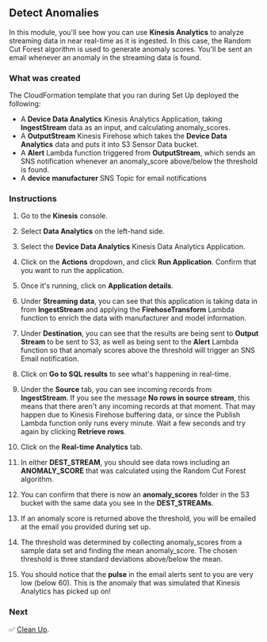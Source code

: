 ## Detect Anomalies

In this module, you'll see how you can use **Kinesis Analytics** to analyze streaming data in near real-time as it is ingested. In this case, the Random Cut Forest algorithm is used to generate anomaly scores. You'll be sent an email whenever an anomaly in the streaming data is found.

### What was created

The CloudFormation template that you ran during Set Up deployed the following:

* A **Device Data Analytics** Kinesis Analytics Application, taking **IngestStream** data as an input, and calculating anomaly_scores.
* A **OutputStream** Kinesis Firehose which takes the **Device Data Analytics** data and puts it into S3 Sensor Data bucket.
* A **Alert** Lambda function triggered from **OutputStream**, which sends an SNS notification whenever an anomaly_score above/below the threshold is found.
* A **device manufacturer** SNS Topic for email notifications

### Instructions
1. Go to the **Kinesis** console.

1. Select **Data Analytics** on the left-hand side.

1. Select the **Device Data Analytics** Kinesis Data Analytics Application.

1. Click on the **Actions** dropdown, and click **Run Application**. Confirm that you want to run the application.

1. Once it's running, click on **Application details**.

1. Under **Streaming data**, you can see that this application is taking data in from **IngestStream** and applying the **FirehoseTransform** Lambda function to enrich the data with manufacturer and model information.

1. Under **Destination**, you can see that the results are being sent to **Output Stream** to be sent to S3, as well as being sent to the **Alert** Lambda function so that anomaly scores above the threshold will trigger an SNS Email notification.

1. Click on **Go to SQL results** to see what's happening in real-time.

1. Under the **Source** tab, you can see incoming records from **IngestStream**. If you see the message **No rows in source stream**, this means that there aren't any incoming records at that moment. That may happen due to Kinesis Firehose buffering data, or since the Publish Lambda function only runs every minute. Wait a few seconds and try again by clicking **Retrieve rows**.

1. Click on the **Real-time Analytics** tab.

1. In either **DEST_STREAM**, you should see data rows including an **ANOMALY_SCORE** that was calculated using the Random Cut Forest algorithm.

1. You can confirm that there is now an **anomaly_scores** folder in the S3 bucket with the same data you see in the **DEST_STREAMs**.

1. If an anomaly score is returned above the threshold, you will be emailed at the email you provided during set up.

1. The threshold was determined by collecting anomaly_scores from a sample data set and finding the mean anomaly_score. The chosen threshold is three standard deviations above/below the mean.

1. You should notice that the **pulse** in the email alerts sent to you are very low (below 60). This is the anomaly that was simulated that Kinesis Analytics has picked up on!

### Next

:white_check_mark: [Clean Up][cleanup].

[cleanup]: ../4_CleanUp/